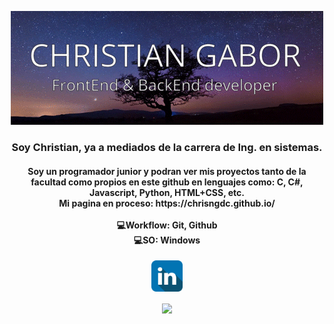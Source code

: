 <p align="center">
  <img src="banner.gif">
</p>
<h3 align="center">Soy Christian, ya a mediados de la carrera de Ing. en sistemas.</h3>
<h4 align="center">Soy un programador junior y podran ver mis proyectos tanto de la facultad como propios en este github en lenguajes como: C, C#, Javascript, Python, HTML+CSS, etc.<br>
  Mi pagina en proceso: https://chrisngdc.github.io/<br><br>
💻Workflow: Git, Github
<br>
💻SO: Windows
</h4>
<p align="center">
  <a target="_blank" href="https://www.linkedin.com/in/christian-gabor-delli-carri"><img src="linkedinIco.png" height="50px"></a>  
</p>

<p align="center">
<a href="https://github.com/anuraghazra/github-readme-stats">
  <img align="center" src="https://github-readme-stats.vercel.app/api/top-langs/?username=ChrisNGDC&layout=compact" />
</a>
</p>
